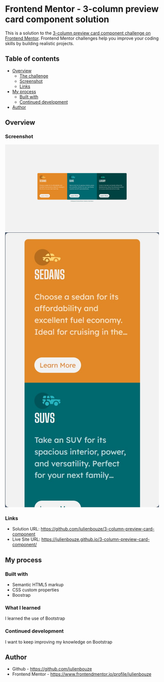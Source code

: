 # Frontend Mentor - 3-column preview card component solution

This is a solution to the [3-column preview card component challenge on Frontend Mentor](https://www.frontendmentor.io/challenges/3column-preview-card-component-pH92eAR2-). Frontend Mentor challenges help you improve your coding skills by building realistic projects.

## Table of contents

- [Overview](#overview)
    - [The challenge](#the-challenge)
    - [Screenshot](#screenshot)
    - [Links](#links)
- [My process](#my-process)
    - [Built with](#built-with)
    - [Continued development](#continued-development)
- [Author](#author)

## Overview

### Screenshot

![](./screenshots/3cpcc1.png)
![](./screenshots/3cpcc2.jpg)



### Links

- Solution URL: https://github.com/julienbouze/3-column-preview-card-component
- Live Site URL: https://julienbouze.github.io/3-column-preview-card-component/

## My process

### Built with

- Semantic HTML5 markup
- CSS custom properties
- Boostrap

### What I learned

I learned the use of Bootstrap

### Continued development

I want to keep improving my knowledge on Bootstrap

## Author

- Github - https://github.com/julienbouze
- Frontend Mentor - https://www.frontendmentor.io/profile/julienbouze